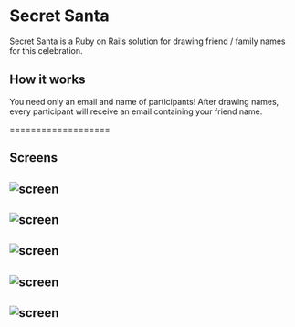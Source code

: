 Secret Santa
===================

Secret Santa is a Ruby on Rails solution for drawing friend / family names for this celebration.

How it works
----------

You need only an email and name of participants!
After drawing names, every participant will receive an email containing your friend name.

===================

## Screens
![screen](../master/app_images/image01.png)
----------

![screen](../master/app_images/image02.png)
----------

![screen](../master/app_images/image03.png)
----------

![screen](../master/app_images/image04.png)
----------

![screen](../master/app_images/image05.png)
----------

